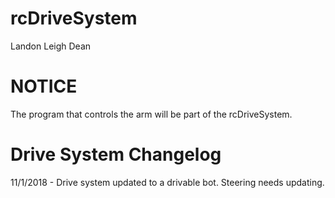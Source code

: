 # rcDriveSystem
Landon Leigh Dean


# NOTICE
The program that controls the arm will be part of the rcDriveSystem.


# Drive System Changelog
11/1/2018 - Drive system updated to a drivable bot. Steering needs updating.
